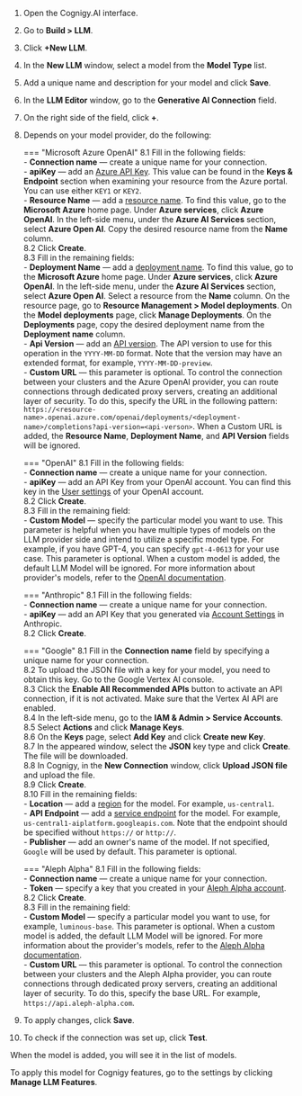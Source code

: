 1. Open the Cognigy.AI interface.
2. Go to **Build > LLM**.
3. Click **+New LLM**.
4. In the **New LLM** window, select a model from the **Model Type** list.
5. Add a unique name and description for your model and click **Save**.
6. In the **LLM Editor** window, go to the **Generative AI Connection** field.
7. On the right side of the field, click **+**.
8. Depends on your model provider, do the following:

    === "Microsoft Azure OpenAI"
        8.1 Fill in the following fields:<br>
            - **Connection name** — create a unique name for your connection.<br>
            - **apiKey** — add an [Azure API Key](https://learn.microsoft.com/en-us/azure/cognitive-services/openai/quickstart?tabs=command-line&pivots=rest-api#retrieve-key-and-endpoint). This value can be found in the **Keys & Endpoint** section when examining your resource from the Azure portal. You can use either `KEY1` or `KEY2`.<br>
            - **Resource Name** — add a [resource name](https://learn.microsoft.com/en-us/azure/cognitive-services/openai/how-to/create-resource?pivots=web-portal#create-a-resource). To find this value, go to the **Microsoft Azure** home page. Under **Azure services**, click **Azure OpenAI**. In the left-side menu, under the **Azure AI Services** section, select **Azure Open AI**. Copy the desired resource name from the **Name** column.<br>
        8.2 Click **Create**.<br>
        8.3 Fill in the remaining fields:<br>
            - **Deployment Name** — add a [deployment name](https://learn.microsoft.com/en-us/azure/cognitive-services/openai/how-to/create-resource?pivots=web-portal#deploy-a-model). To find this value, go to the **Microsoft Azure** home page. Under **Azure services**, click **Azure OpenAI**. In the left-side menu, under the **Azure AI Services** section, select **Azure Open AI**. Select a resource from the **Name** column. On the resource page, go to **Resource Management > Model deployments**. On the **Model deployments** page, click **Manage Deployments**. On the **Deployments** page, copy the desired deployment name from the **Deployment name** column.<br>
            - **Api Version** — add an [API version](https://learn.microsoft.com/en-us/azure/cognitive-services/openai/reference#rest-api-versioning). The API version to use for this operation in the `YYYY-MM-DD` format. Note that the version may have an extended format, for example, `YYYY-MM-DD-preview`. <br>
            - **Custom URL** — this parameter is optional. To control the connection between your clusters and the Azure OpenAI provider, you can route connections through dedicated proxy servers, creating an additional layer of security. To do this, specify the URL in the following pattern: `https://<resource-name>.openai.azure.com/openai/deployments/<deployment-name>/completions?api-version=<api-verson>`. When a Custom URL is added, the **Resource Name**, **Deployment Name**, and **API Version** fields will be ignored.

    === "OpenAI"
        8.1 Fill in the following fields:<br>
            - **Connection name** — create a unique name for your connection.<br>
            - **apiKey** — add an API Key from your OpenAI account. You can find this key in the [User settings](https://help.openai.com/en/articles/4936850-where-do-i-find-my-secret-api-key) of your OpenAI account.<br>
        8.2 Click **Create**.<br>
        8.3 Fill in the remaining field:<br>
            - **Custom Model** — specify the particular model you want to use. This parameter is helpful when you have multiple types of models on the LLM provider side and intend to utilize a specific model type. For example, if you have GPT-4, you can specify `gpt-4-0613` for your use case. This parameter is optional. When a custom model is added, the default LLM Model will be ignored. For more information about provider's models, refer to the [OpenAI documentation](https://platform.openai.com/docs/models/overview).<br>

    === "Anthropic"
        8.1 Fill in the following fields:<br>
            - **Connection name** — create a unique name for your connection.<br>
            - **apiKey** — add an API Key that you generated via [Account Settings](https://console.anthropic.com/docs/api#accessing-the-api) in Anthropic.<br>
        8.2 Click **Create**.<br>

    === "Google"
        8.1 Fill in the **Connection name** field by specifying a unique name for your connection.<br>
        8.2 To upload the JSON file with a key for your model, you need to obtain this key. Go to the Google Vertex AI console.<br>
        8.3 Click the **Enable All Recommended APIs** button to activate an API connection, if it is not activated. Make sure that the Vertex AI API are enabled.<br>
        8.4 In the left-side menu, go to the **IAM & Admin > Service Accounts**.<br>
        8.5 Select **Actions** and click **Manage Keys**.<br>
        8.6 On the **Keys** page, select **Add Key** and click **Create new Key**.<br>
        8.7 In the appeared window, select the **JSON** key type and click **Create**. The file will be downloaded.<br>
        8.8 In Cognigy, in the **New Connection** window, click **Upload JSON file** and upload the file.<br>
        8.9 Click **Create**.<br>
        8.10 Fill in the remaining fields:<br>
            - **Location** — add a [region](https://cloud.google.com/vertex-ai/docs/general/locations) for the model. For example, `us-central1`.<br>
            - **API Endpoint** — add a [service endpoint](https://cloud.google.com/vertex-ai/docs/reference/rest#service-endpoint) for the model. For example, `us-central1-aiplatform.googleapis.com`. Note that the endpoint should be specified without `https://` or `http://`. <br>
            - **Publisher** — add an owner's name of the model. If not specified, `Google` will be used by default.
               This parameter is optional.<br>

    === "Aleph Alpha"
        8.1 Fill in the following fields:<br>
            - **Connection name** — create a unique name for your connection.<br>
            - **Token** — specify a key that you created in your [Aleph Alpha account](https://docs.aleph-alpha.com/docs/account/#create-a-new-token).<br>
        8.2 Click **Create**.<br>
        8.3 Fill in the remaining field:<br>
            - **Custom Model** — specify a particular model you want to use, for example, `luminous-base`. This parameter is optional. When a custom model is added, the default LLM Model will be ignored. For more information about the provider's models, refer to the [Aleph Alpha documentation](https://docs.aleph-alpha.com/docs/introduction/model-card).<br>
            - **Custom URL** — this parameter is optional. To control the connection between your clusters and the Aleph Alpha provider, you can route connections through dedicated proxy servers, creating an additional layer of security. To do this, specify the base URL. For example, `https://api.aleph-alpha.com`.

9. To apply changes, click **Save**.
10. To check if the connection was set up, click **Test**.

When the model is added, you will see it in the list of models.

To apply this model for Cognigy features, go to the settings by clicking **Manage LLM Features**.